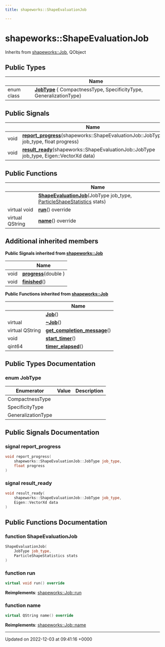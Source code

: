```yaml
---
title: shapeworks::ShapeEvaluationJob

---
```


# shapeworks::ShapeEvaluationJob





Inherits from [shapeworks::Job](../Classes/classshapeworks_1_1Job.md), QObject

## Public Types

|                | Name           |
| -------------- | -------------- |
| enum class| **[JobType](../Classes/classshapeworks_1_1ShapeEvaluationJob.md#enum-jobtype)** { CompactnessType, SpecificityType, GeneralizationType} |

## Public Signals

|                | Name           |
| -------------- | -------------- |
| void | **[report_progress](../Classes/classshapeworks_1_1ShapeEvaluationJob.md#signal-report-progress)**(shapeworks::ShapeEvaluationJob::JobType job_type, float progress) |
| void | **[result_ready](../Classes/classshapeworks_1_1ShapeEvaluationJob.md#signal-result-ready)**(shapeworks::ShapeEvaluationJob::JobType job_type, Eigen::VectorXd data) |

## Public Functions

|                | Name           |
| -------------- | -------------- |
| | **[ShapeEvaluationJob](../Classes/classshapeworks_1_1ShapeEvaluationJob.md#function-shapeevaluationjob)**(JobType job_type, [ParticleShapeStatistics](../Classes/classshapeworks_1_1ParticleShapeStatistics.md) stats) |
| virtual void | **[run](../Classes/classshapeworks_1_1ShapeEvaluationJob.md#function-run)**() override |
| virtual QString | **[name](../Classes/classshapeworks_1_1ShapeEvaluationJob.md#function-name)**() override |

## Additional inherited members

**Public Signals inherited from [shapeworks::Job](../Classes/classshapeworks_1_1Job.md)**

|                | Name           |
| -------------- | -------------- |
| void | **[progress](../Classes/classshapeworks_1_1Job.md#signal-progress)**(double ) |
| void | **[finished](../Classes/classshapeworks_1_1Job.md#signal-finished)**() |

**Public Functions inherited from [shapeworks::Job](../Classes/classshapeworks_1_1Job.md)**

|                | Name           |
| -------------- | -------------- |
| | **[Job](../Classes/classshapeworks_1_1Job.md#function-job)**() |
| virtual | **[~Job](../Classes/classshapeworks_1_1Job.md#function-~job)**() |
| virtual QString | **[get_completion_message](../Classes/classshapeworks_1_1Job.md#function-get-completion-message)**() |
| void | **[start_timer](../Classes/classshapeworks_1_1Job.md#function-start-timer)**() |
| qint64 | **[timer_elapsed](../Classes/classshapeworks_1_1Job.md#function-timer-elapsed)**() |


## Public Types Documentation

### enum JobType

| Enumerator | Value | Description |
| ---------- | ----- | ----------- |
| CompactnessType | |   |
| SpecificityType | |   |
| GeneralizationType | |   |




## Public Signals Documentation

### signal report_progress

```cpp
void report_progress(
    shapeworks::ShapeEvaluationJob::JobType job_type,
    float progress
)
```


### signal result_ready

```cpp
void result_ready(
    shapeworks::ShapeEvaluationJob::JobType job_type,
    Eigen::VectorXd data
)
```


## Public Functions Documentation

### function ShapeEvaluationJob

```cpp
ShapeEvaluationJob(
    JobType job_type,
    ParticleShapeStatistics stats
)
```


### function run

```cpp
virtual void run() override
```


**Reimplements**: [shapeworks::Job::run](../Classes/classshapeworks_1_1Job.md#function-run)


### function name

```cpp
virtual QString name() override
```


**Reimplements**: [shapeworks::Job::name](../Classes/classshapeworks_1_1Job.md#function-name)


-------------------------------

Updated on 2022-12-03 at 09:41:16 +0000